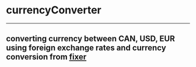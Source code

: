 # currencyConverter
-----
## converting currency between CAN, USD, EUR using foreign exchange rates and currency conversion from [fixer](http://fixer.io/)
